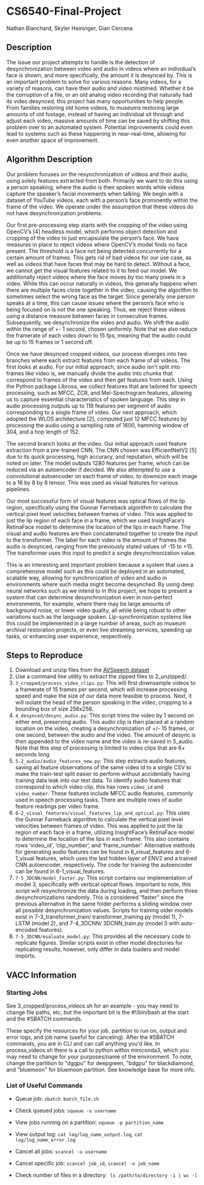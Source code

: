 # CS6540-Final-Project
Nathan Blanchard, Skyler Heininger, Gian Cercena

## Description

The issue our project attempts to handle is the detection of desynchronization between video and audio in videos where an individual’s face is shown, and more specifically, the amount it is desynced by. This is an important problem to solve for various reasons. Many videos, for a variety of reasons, can have their audio and video mistimed. Whether it be the corruption of a file, or an old analog video recording that naturally had its video desynced, this project has many opportunities to help people. From families restoring old home videos, to museums restoring large amounts of old footage, instead of having an individual sit through and adjust each video, massive amounts of time can be saved by shifting this problem over to an automated system. Potential improvements could even lead to systems such as these happening in near-real-time, allowing for even another space of improvement.

## Algorithm Description

Our problem focuses on the resynchronization of videos and their audio, using solely features extracted from both. Primarily we want to do this using a person speaking, where the audio is their spoken words while videos capture the speaker’s facial movements when talking. We begin with a dataset of YouTube videos, each with a person’s face prominently within the frame of the video. We operate under the assumption that these videos do not have desynchronization problems.
  
Our first pre-processing step starts with the cropping of the video using OpenCV’s [4] headless model, which performs object detection and cropping of the video to just encapsulate the person’s face. We have measures in place to reject videos where OpenCV’s model finds no face present. The threshold is a face not being detected concurrently for a certain amount of frames. This gets rid of bad videos for our use case, as well as videos that have faces that may be hard to detect. Without a face, we cannot get the visual features related to it to feed our model.
We additionally reject videos where the face moves by too many pixels in a video. While this can occur naturally in videos, this generally happens when there are multiple faces close together in the video, causing the algorithm to sometimes select the wrong face as the target. Since generally one person speaks at a time, this can cause issues where the person’s face who is being focused on is not the one speaking. Thus, we reject these videos using a distance measure between faces in consecutive frames.
Subsequently, we desynchronize the video and audio. We shift the audio within the range of +- 1 second, chosen uniformly. Note that we also reduce the framerate of each video down to 15 fps, meaning that the audio could be up to 15 frames or 1 second off.

Once we have desynced cropped videos, our process diverges into two branches where each extract features from each frame of all videos. The first looks at audio. For our initial approach, since audio isn’t split into frames like video is, we manually divide the audio into chunks that correspond to frames of the video and then get features from each. Using the Python package Librosa, we collect features that are tailored for speech processing, such as MFCC, ZCR, and Mel-Spectrogram features, allowing us to capture essential characteristics of spoken language. This step in audio processing outputs up to 118 features per segment of audio corresponding to a single frame of video. Our next approach, which adopted the WLOS architecture [2], computed just 12 MFCC features by processing the audio using a sampling rate of 1600, hamming window of 304, and a hop length of 152.

The second branch looks at the video. Our initial approach used feature extraction from a pre-trained CNN. The CNN chosen was EfficientNetV2 [5] due to its quick processing, high accuracy, and reputation, which will be noted on later. The model outputs 1280 features per frame, which can be reduced via an autoencoder if decided. We also attempted to use a convolutional autoencoder on each frame of video, to downsize each image to a 16 by 8 by 8 tensor. This was used as visual features for various pipelines. 

Our most successful form of visual features was optical flows of the lip region, specifically using the Gunnar Farneback algorithm to calculate the vertical pixel level velocities between frames of video. This was applied to just the lip region of each face in a frame, which we used InsightFace’s RetinaFace model to determine the location of the lips in each frame. 
The visual and audio features are then concatenated together to create the input to the transformer. The label for each video is the amount of frames the audio is desynced, ranging from the previously stated values of -15 to +15. The transformer uses this input to predict a single desynchronization value.

This is an interesting and important problem because a system that uses a comprehensive model such as this could be deployed in an automated, scalable way, allowing for synchronization of video and audio in environments where such media might become desynched. By using deep neural networks such as we intend to in this project, we hope to present a system that can determine desynchronization even in non-perfect environments, for example, where there may be large amounts of background noise, or lower video quality, all while being robust to other variations such as the language spoken. Lip-synchronization systems like this could be implemented in a large number of areas, such as museum archival restoration projects, or even live streaming services, speeding up tasks, or enhancing user experience, respectively.



## Steps to Reproduce

1. Download and unzip files from the [AVSpeech dataset](https://looking-to-listen.github.io/avspeech/)
2. Use a command line utility to extract the zipped files to 2_unzipped/.
3. `3_cropped/process_video_clips.py`: This will first downsample videos to a framerate of 15 frames per second, which will increase processing speed and make the size of our data more feasible to process. Next, it will isolate the head of the person speaking in the video, cropping to a bounding box of size 256x256.
4. `4_desynced/desync_audio.py`: This script trims the video by 1 second on either end, preserving audio. This audio clip is then placed at a random location on the video, creating a desynchronization of +/- 15 frames, or one second, between the audio and the video. The amount of desync is then appended to the video name and the video is re-saved in 5_audio. Note that this step of processing is limited to video clips that are 6+ seconds long.
5. `5-2_audio/audio_features_new.py`: This step extracts audio features, saving all feature observations of the same video id to a single CSV to make the train-test split easier to perform without accidentally having training data leak into our test data. To identify audio features that correspond to which video clip, this has rows `video_id` and `video_number`. These features include MFCC audio features, commonly used in speech processing tasks. There are multiple rows of audio feature readings per video frame.
6. `6-2_visual_features/visual_features_lip_and_optical.py`: This uses the Gunnar Farneback algorithm to calculate the vertical pixel level velocities between frames of video. This was applied to just the lip region of each face in a frame, utilizing InsightFace’s RetinaFace model to determine the location of the lips in each frame. This also contains rows ‘video_id’, ‘clip_number’, and ‘frame_number’. Alternative methods for generating audio features can be found in 6_visual_features and 6-1_visual features, which uses the last hidden layer of ENV2 and a trained CNN autoencoder, respectively. The code for training the autoencoder can be found in 6-1_visual_features.
8. `7-5_3DCNN/model_faster.py`: This script contains our implementation of model 3, specifically with vertical optical flows. Important to note, this script will resynchronize the data during loading, and then perform three desynchronizations randomly. This is considered “faster” since the previous alternative in the same folder performs a sliding window over all possible desynchronization values. Scripts for training older models exist in 7-3_transformer_train/ transformer_training.py (model 1), 7-LSTM (model 2), and 7-4_3DCNN/ 3DCNN_train.py (model 3 with auto-encoded features).
9. `7-5_3DCNN/evaluate_model.py`: This provides all the necessary code to replicate figures. Similar scripts exist in other model directories for replicating results, however, only differ in data loaders and model imports.


## VACC Information

### Starting Jobs

See 3_cropped/process_videos.sh for an example - you may need to change file paths, etc, but the important bit is the #!/bin/bash at the start and the #SBATCH commands.

These specify the resources for your job, partition to run on, output and error logs, and job name (useful for canceling). After the #SBATCH commands, you are in CLI and can call anything you'd like. In process_videos.sh there is a call to python within miniconda3, which you may need to change for your purposes/name of the environment. To note, change the partition to "dggpu" for deepgreen, "bdgpu" for blackdiamond, and "bluemoon" for bluemoon partition. See knowledge base for more info.


### List of Useful Commands

* Queue job: `sbatch batch_file.sh`

* Check queued jobs: `squeue -u username`

* View jobs running on a partition: `squeue -p partition_name`

* View output log: `cat log/log_name_output.log`, `cat log/log_name_error.log`

* Cancel all jobs: `scancel -u username`

* Cancel specific job: `scancel job_id`, `scancel -n job_name`

* Check number of files in a directory:  `ls /path/to/directory -1 | wc -l`
